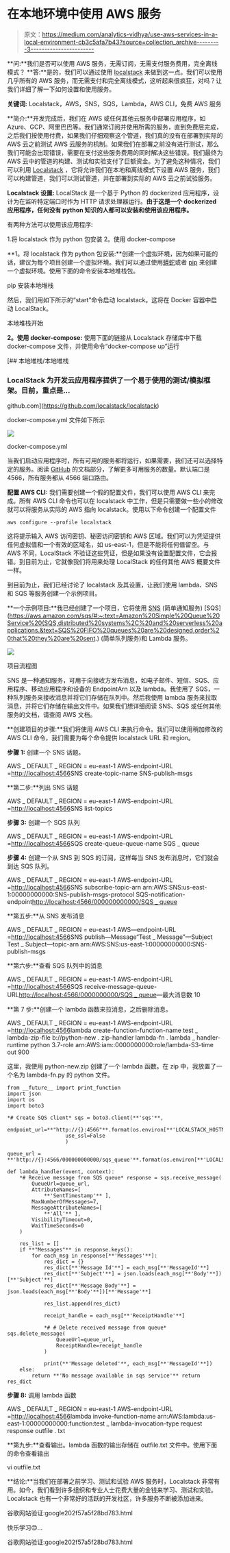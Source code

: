 # 在本地环境中使用 AWS 服务

> 原文：<https://medium.com/analytics-vidhya/use-aws-services-in-a-local-environment-cb3c5afa7b43?source=collection_archive---------3----------------------->

**问:**我们是否可以使用 AWS 服务，无需订阅，无需支付服务费用，完全离线模式？
**答:**是的，我们可以通过使用 [localstack](https://github.com/localstack/localstack) 来做到这一点。我们可以使用几乎所有的 AWS 服务，而无需支付和完全离线模式，这听起来很疯狂，对吗？让我们详细了解一下如何设置和使用服务。

**关键词:** Localstack，AWS，SNS，SQS，Lambda，AWS CLI，免费 AWS 服务

**简介:**开发完成后，我们在 AWS 或任何其他云服务中部署应用程序，如 Azure、GCP、阿里巴巴等。我们通常订阅并使用所需的服务，直到免费层完成，之后我们按使用付费，如果我们仔细观察这个管道，我们真的没有在部署到实际的 AWS 云之前测试 AWS 云服务的机制。如果我们在部署之前没有进行测试，那么我们可能会出现错误，需要在支付这些服务费用的同时解决这些错误。我们最终为 AWS 云中的管道的构建、测试和实验支付了巨额资金。为了避免这种情况，我们可以利用 [Localstack](https://github.com/localstack/localstack) ，它将允许我们在本地和离线模式下设置 AWS 服务，我们可以构建管道，我们可以测试管道，并在部署到实际的 AWS 云之前试验服务。

**Localstack 设置:** LocalStack 是一个基于 Python 的 dockerized 应用程序，设计为在监听特定端口时作为 HTTP 请求处理器运行。**由于这是一个 dockerized 应用程序，任何没有 python 知识的人都可以安装和使用该应用程序。**

有两种方法可以使用该应用程序:

1.将 localstack 作为 python 包安装
2。使用 docker-compose

**1。将 localstack 作为 python 包安装:**创建一个虚拟环境，因为如果可能的话，建议为每个项目创建一个虚拟环境。我们可以通过使用[蟒蛇](https://uoa-eresearch.github.io/eresearch-cookbook/recipe/2014/11/20/conda/)或者 [pip](https://packaging.python.org/guides/installing-using-pip-and-virtual-environments/) 来创建一个虚拟环境。使用下面的命令安装本地堆栈包。

pip 安装本地堆栈

然后，我们用如下所示的“start”命令启动 localstack。这将在 Docker 容器中启动 LocalStack。

本地堆栈开始

**2。使用 docker-compose:** 使用下面的链接从 Localstack 存储库中下载 docker-compose 文件，并使用命令“docker-compose up”运行

[](https://github.com/localstack/localstack) [## 本地堆栈/本地堆栈

### LocalStack 为开发云应用程序提供了一个易于使用的测试/模拟框架。目前，重点是…

github.com](https://github.com/localstack/localstack) 

docker-compose.yml 文件如下所示

![](img/883735bd289dd3fae9ba0326db45a62d.png)

docker-compose.yml

当我们启动应用程序时，所有可用的服务都将运行，如果需要，我们还可以选择特定的服务。阅读 [GitHub](https://github.com/localstack/localstack) 的文档部分，了解更多可用服务的数量。默认端口是 4566，所有服务都从 4566 端口路由。

**配置 AWS CLI:** 我们需要创建一个假的配置文件，我们可以使用 AWS CLI 来完成。所有 AWS CLI 命令也可以在 localstack 中工作，但是只需要做一些小的修改就可以将服务从实际的 AWS 指向 localstack。使用以下命令创建一个配置文件

```
aws configure --profile localstack
```

这将提示输入 AWS 访问密钥、秘密访问密钥和 AWS 区域。我们可以为凭证提供任何虚拟值和一个有效的区域名，如 us-east-1，但是不能将任何值留空。与 AWS 不同，LocalStack 不验证这些凭证，但是如果没有设置配置文件，它会报错。到目前为止，它就像我们将用来处理 LocalStack 的任何其他 AWS 概要文件一样。

到目前为止，我们已经讨论了 localstack 及其设置，让我们使用 lambda、SNS 和 SQS 等服务创建一个示例项目。

**一个示例项目:**我已经创建了一个项目，它将使用 [SNS](https://aws.amazon.com/sns/?whats-new-cards.sort-by=item.additionalFields.postDateTime&whats-new-cards.sort-order=desc) (简单通知服务) [SQS](https://aws.amazon.com/sqs/#:~:text=Amazon%20Simple%20Queue%20Service%20(SQS,distributed%20systems%2C%20and%20serverless%20applications.&text=SQS%20FIFO%20queues%20are%20designed,order%20that%20they%20are%20sent.) (简单队列服务)和 Lambda 服务。

![](img/e98853db9f120d5b30f72652fb1f1929.png)

项目流程图

SNS 是一种通知服务，可用于向接收方发布消息，如电子邮件、短信、SQS、应用程序、移动应用程序和设备的 EndpointArn 以及 lambda。我使用了 SQS，一种队列服务来接收消息并将它们存储在队列中。然后我使用 lambda 服务来拉取消息，并将它们存储在输出文件中。如果我们想详细阅读 SNS、SQS 或任何其他服务的文档，请查阅 AWS 文档。

**创建项目的步骤:**我们将使用 AWS CLI 来执行命令。我们可以使用稍加修改的 AWS CLI 命令，我们需要为每个命令提供 localstack URL 和 region。

**步骤 1:** 创建一个 SNS 话题。

AWS _ DEFAULT _ REGION = eu-east-1 AWS-endpoint-URL =[http://localhost:4566](http://localhost:4566)SNS create-topic-name SNS-publish-msgs

**第二步:**列出 SNS 话题

AWS _ DEFAULT _ REGION = eu-east-1 AWS-endpoint-URL =[http://localhost:4566](http://localhost:4566)SNS list-topics

**步骤 3:** 创建一个 SQS 队列

AWS _ DEFAULT _ REGION = eu-east-1 AWS-endpoint-URL =[http://localhost:4566](http://localhost:4566)SQS create-queue-queue-name SQS _ queue

**步骤 4:** 创建一个从 SNS 到 SQS 的订阅，这样每当 SNS 发布消息时，它们就会到达 SQS 队列。

AWS _ DEFAULT _ REGION = eu-east-1 AWS-endpoint-URL =[http://localhost:4566](http://localhost:4566)SNS subscribe-topic-arn arn:AWS:SNS:us-east-1:00000000000:SNS-publish-msgs-protocol SQS-notification-endpoint[http://localhost:4566/000000000000/SQS _ queue](http://localhost:4566/000000000000/sqs_queue)

**第五步:**从 SNS 发布消息

AWS _ DEFAULT _ REGION = eu-east-1 AWS—endpoint-URL =[http://localhost:4566](http://localhost:4566)SNS publish—Message“Test _ Message”—Subject Test _ Subject—topic-arn arn:AWS:SNS:us-east-1:00000000000:SNS-publish-msgs

**第六步:**查看 SQS 队列中的消息

AWS _ DEFAULT _ REGION = eu-east-1 AWS-endpoint-URL =[http://localhost:4566](http://localhost:4566)SQS receive-message-queue-URL[http://localhost:4566/0000000000/SQS _ queue](http://localhost:4566/000000000000/sqs_queue)—最大消息数 10

**第 7 步:**创建一个 lambda 函数来拉消息，之后删除消息。

AWS _ DEFAULT _ REGION = eu-east-1 AWS-endpoint-URL =[http://localhost:4566](http://localhost:4566)lambda create-function-function-name test _ lambda-zip-file b://python-new . zip-handler lambda-fn . lambda _ handler-runtime python 3.7-role arn:AWS:iam::0000000000:role/lambda-S3-time out 900

这里，我使用 python-new.zip 创建了一个 lambda 函数。在 zip 中，我放置了一个名为 lambda-fn.py 的 python 文件。

```
from __future__ import print_function
import json
import os
import boto3

*# Create SQS client* sqs = boto3.client(**'sqs'**,
                   endpoint_url=**"http://{}:4566"**.format(os.environ[**'LOCALSTACK_HOSTNAME'**]),
                   use_ssl=False
                   )

queue_url = **'http://{}:4566/000000000000/sqs_queue'**.format(os.environ[**'LOCALSTACK_HOSTNAME'**])

def lambda_handler(event, context):
    *# Receive message from SQS queue* response = sqs.receive_message(
        QueueUrl=queue_url,
        AttributeNames=[
            **'SentTimestamp'** ],
        MaxNumberOfMessages=7,
        MessageAttributeNames=[
            **'All'** ],
        VisibilityTimeout=0,
        WaitTimeSeconds=0
    )

    res_list = []
    if **"Messages"** in response.keys():
        for each_msg in response[**'Messages'**]:
            res_dict = {}
            res_dict[**'Message Id'**] = each_msg[**'MessageId'**]
            res_dict[**'Subject'**] = json.loads(each_msg[**'Body'**])[**'Subject'**]
            res_dict[**'Message Body'**] = json.loads(each_msg[**'Body'**])[**'Message'**]

            res_list.append(res_dict)

            receipt_handle = each_msg[**'ReceiptHandle'**]

            *# # Delete received message from queue* sqs.delete_message(
                QueueUrl=queue_url,
                ReceiptHandle=receipt_handle
            )

            print(**'Message deleted'**, each_msg[**'MessageId'**])
    else:
        return **'No message available in sqs service'** return res_dict
```

**步骤 8:** 调用 lambda 函数

AWS _ DEFAULT _ REGION = eu-east-1 AWS-endpoint-URL =[http://localhost:4566](http://localhost:4566)lambda invoke-function-name arn:AWS:lambda:us-east-1:00000000000:function:test _ lambda-invocation-type request response outfile . txt

**第九步:**查看输出。lambda 函数的输出存储在 outfile.txt 文件中。使用下面的命令查看输出

vi outfile.txt

**结论:**当我们在部署之前学习、测试和试验 AWS 服务时，Localstack 非常有用。如今，我们看到许多组织和专业人士花费大量的金钱来学习、测试和实验。Localstack 也有一个非常好的活跃的开发社区，许多服务不断被添加进来。

谷歌网站验证:google202f57a5f28bd783.html

快乐学习😊…

谷歌网站验证:google202f57a5f28bd783.html
